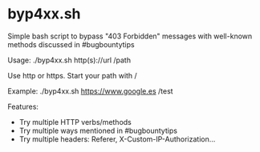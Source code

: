 # byp4xx.sh
Simple bash script to bypass "403 Forbidden" messages with well-known methods discussed in #bugbountytips

Usage:
./byp4xx.sh http(s)://url /path

Use http or https. Start your path with /

Example:
./byp4xx.sh https://www.google.es /test

Features:
- Try multiple HTTP verbs/methods
- Try multiple ways mentioned in #bugbountytips
- Try multiple headers: Referer, X-Custom-IP-Authorization...
